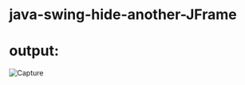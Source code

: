 # java-swing-hide-another-JFrame




# output:


![Capture](https://user-images.githubusercontent.com/23266843/58109749-019e8e00-7c10-11e9-8d82-65f2bedaac13.PNG)

